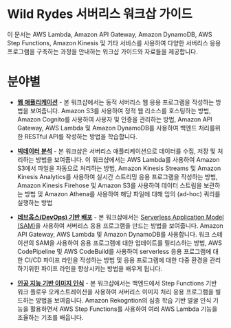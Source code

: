 # Wild Rydes 서버리스 워크삽 가이드

이 문서는 AWS Lambda, Amazon API Gateway, Amazon DynamoDB, AWS Step Functions, Amazon Kinesis 및 기타 서비스를 사용하여 다양한 서버리스 응용 프로그램을 구축하는 과정을 안내하는 워크샵 가이드와 자료들을 제공합니다.

# 분야별

- [**웹 애플리케이션**](WebApplication) - 본 워크샵에서는 동적 서버리스 웹 응용 프로그램을 작성하는 방법을 보여줍니다. Amazon S3를 사용하여 정적 웹 리소스를 호스팅하는 방법, Amazon Cognito를 사용하여 사용자 및 인증을 관리하는 방법, Amazon API Gateway, AWS Lambda 및 Amazon DynamoDB를 사용하여 백엔드 처리를위한 RESTful API를 작성하는 방법을 학습합니다.

- [**빅데이터 분석**](DataProcessing) - 본 워크샵은 서버리스 애플리케이션으로 데이터를 수집, 저장 및 처리하는 방법을 보여줍니다. 이 워크샵에서는 AWS Lambda를 사용하여 Amazon S3에서 파일을 자동으로 처리하는 방법, Amazon Kinesis Streams 및 Amazon Kinesis Analytics를 사용하여 실시간 스트리밍 응용 프로그램을 작성하는 방법, Amazon Kinesis Firehose 및 Amazon S3를 사용하여 데이터 스트림을 보관하는 방법 및 Amazon Athena를 사용하여 해당 파일에 대해 임의 (ad-hoc) 쿼리를 실행하는 방법

- [**데브옵스(DevOps) 기반 배포**](DevOps) - 본 워크샵에서는 [Serverless Application Model (SAM)](https://github.com/awslabs/serverless-application-model)을 사용하여 서버리스 응용 프로그램을 만드는 방법을 보여줍니다. Amazon API Gateway, AWS Lambda 및 Amazon DynamoDB를 사용합니다. 워크 스테이션의 SAM을 사용하여 응용 프로그램에 대한 업데이트를 릴리스하는 방법, AWS CodePipeline 및 AWS CodeBuild를 사용하여 serverless 응용 프로그램에 대한 CI/CD 파이프 라인을 작성하는 방법 및 응용 프로그램에 대한 다중 환경을 관리하기위한 파이프 라인을 향상시키는 방법을 배우게 됩니다.

- [**인공 지능 기반 이미지 인식**](ImageProcessing) - 본 워크샵에서는 백엔드에서 Step Functions 기반 워크 플로우 오케스트레이션을 사용하여 서버리스 이미지 처리 응용 프로그램을 빌드하는 방법을 보여줍니다. Amazon Rekogntion의 심층 학습 기반 얼굴 인식 기능을 활용하면서 AWS Step Functions를 사용하여 여러 AWS Lambda 기능을 조율하는 기초를 배웁니다.
